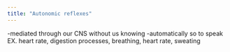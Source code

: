 ```yaml
---
title: "Autonomic reflexes"
---
```

-mediated through our CNS without us knowing
-automatically so to speak
EX. heart rate, digestion processes, breathing, heart rate, sweating

